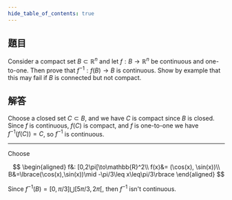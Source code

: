 ```yaml
---
hide_table_of_contents: true
---
```

## 題目

Consider a compact set $B\subset\mathbb{R}^n$ and let $f:B\to\mathbb{R}^n$ be continuous and one-to-one. Then prove that $f^{-1}:f(B)\to B$ is continuous. Show by example that this may fail if $B$ is connected but not compact.

## 解答

Choose a closed set $C\subset B$, and we have $C$ is compact since $B$ is closed. Since $f$ is continuous, $f(C)$ is compact, and $f$ is one-to-one we have $f^{-1}(f(C)) = C$, so $f^{-1}$ is continuous.

----

Choose 


$$
\begin{aligned}
f&: [0,2\pi[\to\mathbb{R}^2\\ 
f(x)&= (\cos(x), \sin(x))\\
B&=\lbrace(\cos(x),\sin(x))\mid -\pi/3\leq x\leq\pi/3\rbrace
\end{aligned}
$$


Since $f^{-1}(B) = [0,\pi/3]\bigcup[5\pi/3,2\pi[$, then $f^{-1}$ isn't continuous.